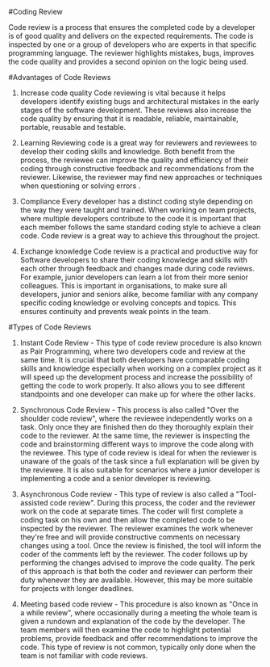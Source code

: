#Coding Review

Code review is a process that ensures the completed code by a developer is of good quality and delivers on the expected requirements. The code is inspected by one or a group of developers who are experts in that specific programming language. The reviewer highlights mistakes, bugs, improves the code quality and provides a second opinion on the logic being used.



#Advantages of Code Reviews

1. Increase code quality
Code reviewing is vital because it helps developers identify existing bugs and architectural mistakes in the early stages of the software development. These reviews also increase the code quality by ensuring that it is readable, reliable, maintainable, portable, reusable and testable.

2. Learning
Reviewing code is a great way for reviewers and reviewees to develop their coding skills and knowledge. Both benefit from the process, the reviewee can improve the quality and efficiency of their coding through constructive feedback and recommendations from the reviewer. Likewise, the reviewer may find new approaches or techniques when questioning or solving errors .

3. Compliance
Every developer has a distinct coding style depending on the way they were taught and trained. When working on team projects, where multiple developers contribute to the code it is important that each member follows the same standard coding style to achieve a clean code. Code review is a great way to achieve this throughout the project. 

4. Exchange knowledge 
Code review is a practical and productive way for Software developers to share their coding knowledge and skills with each other through feedback and changes made during code reviews. For example, junior developers can learn a lot from their more senior colleagues. This is important in organisations, to make sure all developers, junior and seniors alike, become familiar with any company specific coding knowledge or evolving concepts and topics. This ensures continuity and prevents weak points in the team.



#Types of Code Reviews
 
1. Instant Code Review - This type of code review procedure is also known as Pair Programming, where two developers code and review at the same time. It is crucial that both developers have comparable coding skills and knowledge especially when working on a complex project as it will speed up the development process and increase the possibility of getting the code to work properly. It also allows you to see different standpoints and one developer can make up for where the other lacks.
 
2. Synchronous Code Review - This process is also called "Over the shoulder code review", where the reviewee independently works on a task. Only once they are finished then do they thoroughly explain their code to the reviewer. At the same time, the reviewer is inspecting the code and brainstorming different ways to improve the code along with the reviewee. This type of code review is ideal for when the reviewer is unaware of the goals of the task since a full explanation will be given by the reviewee. It is also suitable for scenarios where a junior developer is implementing a code and a senior developer is reviewing. 
 
3. Asynchronous Code review - This type of review is also called a "Tool-assisted code review". During this process, the coder and the reviewer work on the code at separate times. The coder will first complete a coding task on his own and then allow the completed code to be inspected by the reviewer. The reviewer examines the work whenever they're free and will provide constructive comments on necessary changes using a tool. Once the review is finished, the tool will inform the coder of the comments left by the reviewer. The coder follows up by performing the changes advised to improve the code quality. The perk of this approach is that both the coder and reviewer can perform their duty whenever they are available. However, this may be more suitable for projects with longer deadlines.
 
4. Meeting based code review - This procedure is also known as "Once in a while review", where occasionally during a meeting the whole team is given a rundown and explanation of the code by the developer. The team members will then examine the code to highlight potential problems, provide feedback and offer recommendations to improve the code. This type of review is not common, typically only done when the team is not familiar with code reviews. 
